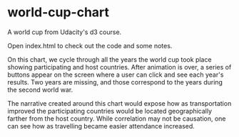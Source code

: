 # world-cup-chart

A world cup from Udacity's d3 course. 

Open index.html to check out the code and some notes. 

On this chart, we cycle through all the years the world cup took place showing participating and host countries. After animation is over, a series of buttons appear on the screen where a user can click and see each year's results. Two years are missing, and those correspond to the years during the second world war.

The narrative created around this chart would expose how as transportation improved the participating countries would be located geographically farther from the host country.
While correlation may not be causation, one can see how as travelling became easier attendance increased. 
